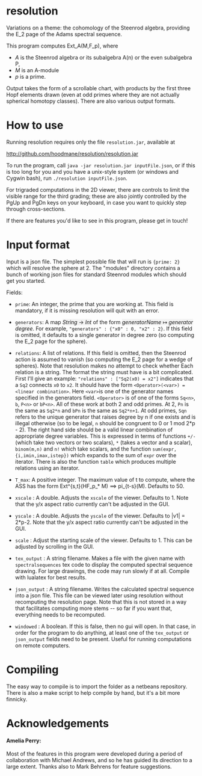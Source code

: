 # resolution
Variations on a theme: the cohomology of the Steenrod algebra, providing the E_2 page of the Adams spectral sequence.

This program computes Ext_A(M,F_p), where

* *A* is the Steenrod algebra or its subalgebra A(n) or the even subalgebra P,
* *M* is an A-module
* *p* is a prime.

Output takes the form of a scrollable chart, with products by the first three Hopf elements drawn (even at odd primes where they are not actually spherical homotopy classes).
There are also various output formats.



# How to use

Running resolution requires only the file `resolution.jar`, available at 

http://github.com/hoodmane/resolution/resolution.jar

To run the program, call `java -jar resolution.jar inputFile.json`, or if this is too long for you and you have a unix-style system (or windows and Cygwin bash), 
run `./resolution inputFile.json`.

For trigraded computations in the 2D viewer, there are controls to limit the visible range for the third grading; these are also jointly controlled by the PgUp and PgDn keys on your keyboard, in case you want to quickly step through cross-sections.

If there are features you'd like to see in this program, please get in touch!


# Input format

Input is a json file. The simplest possible file that will run is `{prime: 2}` which will resolve the sphere at 2. 
The "modules" directory contains a bunch of working json files for standard Steenrod modules which should get you started.

Fields:

- `prime`: An integer, the prime that you are working at. This field is mandatory, if it is missing resolution will quit with an error.

- `generators`: A map <span style="background:rgba(0,0,0,0.04)"> _String_ &rarr; _Int_</span> of the form <span style="background:rgba(0,0,0,0.04)">_generatorName_ &map; _generator degree_</span>. For example, `"generators" : {"x0" : 0, "x2" : 2}`. If this field is omitted, it defaults to a single generator in degree zero (so computing the E_2 page for the sphere).
   
- `relations`: A list of relations. If this field is omitted, then the Steenrod action is assumed to vanish (so computing the E_2 page for a wedge of spheres). Note that resolution makes no attempt to check whether  Each relation is a string. The format the string must have is a bit complicated. First I'll give an example: `"relations" : ["Sq2(x0) = x2"]` indicates that a `Sq2` connects `x0` to `x2`. It should have the form `<Operator>(<var>) = <linear combination>`. Here `<var>`is one of the generator names specified in the generators field. `<Operator>` is of one of the forms `Sq<n>`, `b`, `P<n>` or `bP<n>`. All of these work at both 2 and odd primes. At 2, `Pn` is the same as `Sq2*n` and `bPn` is the same as `Sq2*n+1`. At odd primes, `Sqn` refers to the unique generator that raises degree by n if one exists and is illegal otherwise (so to be legal, `n` should be congruent to 0 or 1 mod 2*p - 2). The right hand side should be a valid linear combination of appropriate degree variables. This is expressed in terms of functions `+/-` (which take two vectors or two scalars), `*` (takes a vector and a scalar), `binom(m,n)` and `n!` which take scalars, and the function `sum(expr,{i,imin,imax,istep})` which expands to the sum of `expr` over the iterator. There is also the function `table` which produces multiple relations using an iterator.

- `T_max`: A positive integer. The maximum value of t to compute, where the ASS has the form Ext^{s,t}(HF_p_* M) ==> pi_{t-s}(M). Defaults to 50.

- `xscale` : A double. Adjusts the `xscale` of the viewer. Defaults to 1. Note that the y/x aspect ratio currently can't be adjusted in the GUI.

- `yscale` : A double. Adjusts the `yscale` of the viewer. Defaults to |v1| = 2*p-2. Note that the y/x aspect ratio currently can't be adjusted in the GUI.

- `scale` : Adjust the starting scale of the viewer. Defaults to 1. This can be adjusted by scrolling in the GUI.

- `tex_output` : A string filename. Makes a file with the given name with `spectralsequences` tex code to display the computed spectral sequence drawing. For large drawings, the code may run slowly if at all. Compile with lualatex for best results.

- `json_output` : A string filename. Writes the calculated spectral sequence into a json file. This file can be viewed later using resolution without recomputing the resolution page. Note that this is not stored in a way that facilitates computing more stems -- so far if you want that, everything needs to be recomputed.

- `windowed` : A boolean. If this is false, then no gui will open. In that case, in order for the program to do anything, at least one of the `tex_output` or `json_output` fields need to be present. Useful for running computations on remote computers.

# Compiling
The easy way to compile is to import the folder as a netbeans repository. There is also a make script to help compile by hand, but it's a bit more finnicky.


# Acknowledgements

#### Amelia Perry:
Most of the features in this program were developed during a period of collaboration with Michael Andrews, 
and so he has guided its direction to a large extent. Thanks also to Mark Behrens for feature suggestions.

